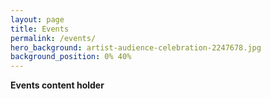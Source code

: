 ```yaml
---
layout: page
title: Events
permalink: /events/
hero_background: artist-audience-celebration-2247678.jpg
background_position: 0% 40%
---
```


**Events content holder**
